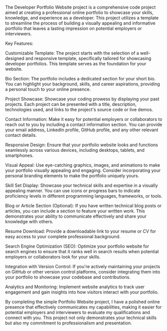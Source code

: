 The Developer Portfolio Website project is a comprehensive code project aimed at creating a professional online portfolio to showcase your skills, knowledge, and experience as a developer. This project utilizes a template to streamline the process of building a visually appealing and informative portfolio that leaves a lasting impression on potential employers or interviewers.

Key Features:

Customizable Template: The project starts with the selection of a well-designed and responsive template, specifically tailored for showcasing developer portfolios. This template serves as the foundation for your website.

Bio Section: The portfolio includes a dedicated section for your short bio. You can highlight your background, skills, and career aspirations, providing a personal touch to your online presence.

Project Showcase: Showcase your coding prowess by displaying your past projects. Each project can be presented with a title, description, technologies used, and links to the project's source code or live demos.

Contact Information: Make it easy for potential employers or collaborators to reach out to you by including a contact information section. You can provide your email address, LinkedIn profile, GitHub profile, and any other relevant contact details.

Responsive Design: Ensure that your portfolio website looks and functions seamlessly across various devices, including desktops, tablets, and smartphones.

Visual Appeal: Use eye-catching graphics, images, and animations to make your portfolio visually appealing and engaging. Consider incorporating your personal branding elements to make the portfolio uniquely yours.

Skill Set Display: Showcase your technical skills and expertise in a visually appealing manner. You can use icons or progress bars to indicate proficiency levels in different programming languages, frameworks, or tools.

Blog or Article Section (Optional): If you have written technical blog posts or articles, you can include a section to feature your written work. This demonstrates your ability to communicate effectively and share your knowledge with others.

Resume Download: Provide a downloadable link to your resume or CV for easy access to your complete professional background.

Search Engine Optimization (SEO): Optimize your portfolio website for search engines to ensure that it ranks well in search results when potential employers or collaborators look for your skills.

Integration with Version Control: If you're actively maintaining your projects on GitHub or other version control platforms, consider integrating them into your portfolio to showcase your codebase and contributions.

Analytics and Monitoring: Implement website analytics to track user engagement and gain insights into how visitors interact with your portfolio.

By completing the simple Portfolio Website project, I  have a polished online presence that effectively communicates my capabilities, making it easier for potential employers and interviewers to evaluate my qualifications and connect with you. This project not only demonstrates your technical skills but also my commitment to professionalism and presentation.




